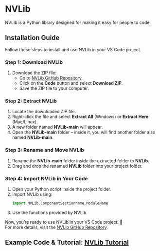 # NVLib

NVLib is a Python library designed for making it easy for people to code.

## Installation Guide

Follow these steps to install and use NVLib in your VS Code project.

### Step 1: Download NVLib
1. Download the ZIP file:
   - Go to [NVLib GitHub Repository](https://github.com/saineela/NVLib).
   - Click on the **Code** button and select **Download ZIP**.
   - Save the ZIP file to your computer.

### Step 2: Extract NVLib
1. Locate the downloaded ZIP file.
2. Right-click the file and select **Extract All** (Windows) or **Extract Here** (Mac/Linux).
3. A new folder named **NVLib-main** will appear.
4. Open the **NVLib-main** folder – inside it, you will find another folder also named **NVLib-main**.

### Step 3: Rename and Move NVLib
1. Rename the **NVLib-main** folder inside the extracted folder to **NVLib**.
2. Drag and drop the renamed **NVLib** folder into your project folder.

### Step 4: Import NVLib in Your Code
1. Open your Python script inside the project folder.
2. Import NVLib using:
   ```python
   import NVLib.ComponentSectionname.ModuleName
   ```
3. Use the functions provided by NVLib.

Now, you’re ready to use NVLib in your VS Code project! 🚀  
For more details, visit the [NVLib GitHub Repository](https://github.com/saineela/NVLib).

## Example Code & Tutorial: [NVLib Tutorial](https://github.com/saineela/NVLib/tree/python/Tutorial-Docs)
